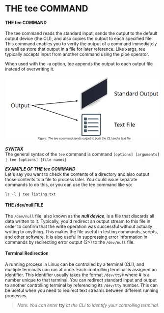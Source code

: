 # THE tee COMMAND

#### THE tee COMMAND

The tee command reads the standard input, sends the output to the default output device (the CLI), and also copies the output to each specified file. This command enables you to verify the output of a command immediately as well as store that output in a file for later reference. Like xargs, tee typically accepts input from another command using the pipe operator.

When used with the -a option, tee appends the output to each output file instead of overwriting it.

![](./img/tee.png)

**_SYNTAX_**  
The general syntax of the `tee` command is command `[options] [arguments] | tee [options] {file names}`

**_EXAMPLE OF THE tee COMMAND_**  
Let's say you want to check the contents of a directory and also output those contents to a file to process later. You could issue separate commands to do this, or you can use the tee command like so:

```Shell
ls -l | tee listing.txt
``` 

#### THE /dev/null FILE

The `/dev/null` file, also known as the **_null device_**, is a file that discards all data written to it. Typically, you'd redirect an output stream to this file in order to confirm that the write operation was successful without actually writing to anything. This makes the file useful in testing commands, scripts, and other software. It is also useful in suppressing error information in commands by redirecting error output (2>) to the `/dev/null` file.

#### Terminal Redirection

A running process in Linux can be controlled by a terminal (CLI), and multiple terminals can run at once. Each controlling terminal is assigned an identifier. This identifier usually takes the format `/dev/tty#` where # is a number unique to that terminal. You can redirect standard input and output to another controlling terminal by referencing its `/dev/tty` number. This can be useful when you need to redirect text streams between different running processes.

> _Note: You can enter_ **tty** _at the CLI to identify your controlling terminal._